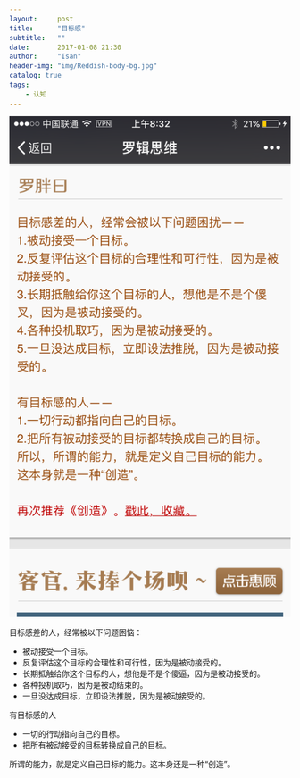 ```yaml
---
layout:     post
title:      "目标感"
subtitle:   ""
date:       2017-01-08 21:30
author:     "Isan"
header-img: "img/Reddish-body-bg.jpg"
catalog: true
tags:
    - 认知
---
```



![img](/img/in-post/bornedtag/aimability.PNG)


目标感差的人，经常被以下问题困恼：

- 被动接受一个目标。
- 反复评估这个目标的合理性和可行性，因为是被动接受的。
- 长期抵触给你这个目标的人，想他是不是个傻逼，因为是被动接受的。
- 各种投机取巧，因为是被动结束的。
- 一旦没达成目标，立即设法推脱，因为是被动接受的。


有目标感的人 
- 一切的行动指向自己的目标。
- 把所有被动接受的目标转换成自己的目标。


所谓的能力，就是定义自己目标的能力。这本身还是一种“创造”。

